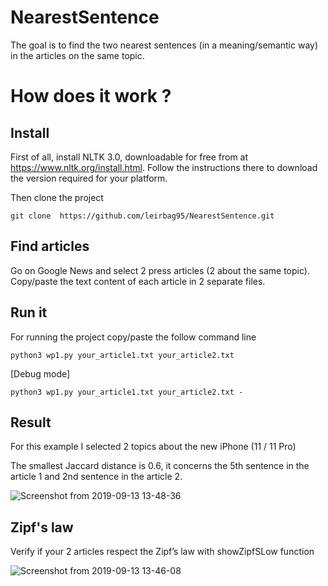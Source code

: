 # NearestSentence
The goal is to find the two nearest sentences (in a meaning/semantic way) in the articles on the same topic.

# How does it work ?
## Install
First of all, install NLTK 3.0, downloadable for free from at https://www.nltk.org/install.html.
Follow the instructions there to download the version required for your platform.

Then clone the project

```{}
git clone  https://github.com/leirbag95/NearestSentence.git
```
## Find articles
Go on Google News and select 2 press articles (2 about the same topic).
Copy/paste the text content of each article in 2 separate files.

## Run it
For running the project copy/paste the follow command line
```{}
python3 wp1.py your_article1.txt your_article2.txt
```
[Debug mode]

```{}
python3 wp1.py your_article1.txt your_article2.txt -
```


## Result

For this example I selected 2 topics about the new iPhone (11 / 11 Pro)

The smallest Jaccard distance is 0.6, it concerns the 5th sentence in the article 1 and 2nd sentence in the article 2.
 
![Screenshot from 2019-09-13 13-48-36](https://user-images.githubusercontent.com/17054452/64860424-65205180-d62d-11e9-8193-daf09607de86.png)




## Zipf's law

Verify if your 2 articles respect the Zipf’s law with showZipfSLow function

![Screenshot from 2019-09-13 13-46-08](https://user-images.githubusercontent.com/17054452/64860255-e9bea000-d62c-11e9-8c9c-d74599f3529a.png)




